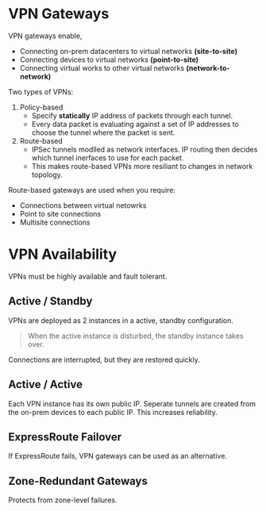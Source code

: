 
# VPN Gateways

VPN gateways enable,
- Connecting on-prem datacenters to virtual networks **(site-to-site)**
- Connecting devices to virtual networks **(point-to-site)**
- Connecting virtual works to other virtual networks **(network-to-network)**

Two types of VPNs:

1. Policy-based
    - Specify **statically** IP address of packets through each tunnel.
    - Every data packet is evaluating against a set of IP addresses to choose the tunnel where the
      packet is sent.
2. Route-based
    - IPSec tunnels modlled as network interfaces. IP routing then decides which tunnel inerfaces to use
      for each packet.
    - This makes route-based VPNs more resiliant to changes in network topology.

Route-based gateways are used when you require:
- Connections between virtual netowrks
- Point to site connections
- Multisite connections

# VPN Availability

VPNs must be highly available and fault tolerant.

## Active / Standby

VPNs are deployed as 2 instances in a active, standby configuration.

> When the active instance is disturbed, the standby instance takes over.

Connections are interrupted, but they are restored quickly.

## Active / Active

Each VPN instance has its own public IP. Seperate tunnels are created from the on-prem devices to
each public IP. This increases reliability.

## ExpressRoute Failover

If ExpressRoute fails, VPN gateways can be used as an alternative.

## Zone-Redundant Gateways

Protects from zone-level failures.

